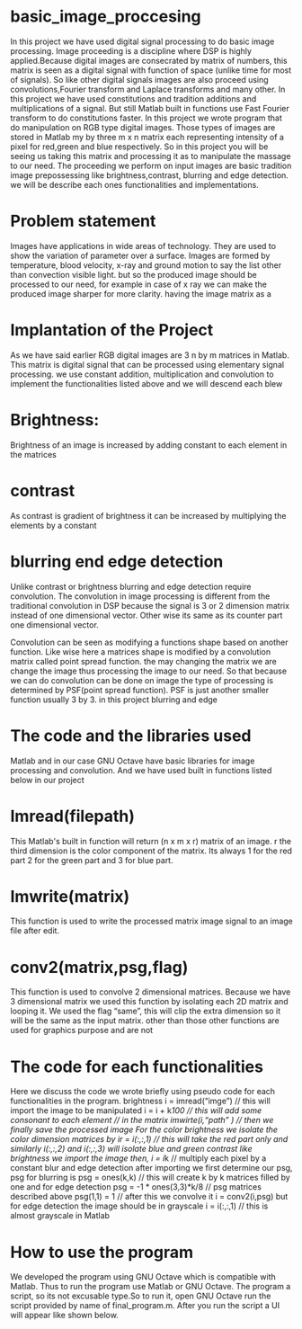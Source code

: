 # basic_image_proccesing
In this project we have used digital signal processing to do basic image
processing. Image proceeding is a discipline where DSP is highly
applied.Because digital images are consecrated by matrix of numbers, this
matrix is seen as a digital signal with function of space (unlike time for
most of signals). So like other digital signals images are also proceed using
convolutions,Fourier transform and Laplace transforms and many other. In
this project we have used constitutions and tradition additions and
multiplications of a signal. But still Matlab built in functions use Fast
Fourier transform to do constitutions faster.
In this project we wrote program that do manipulation on RGB type
digital images. Those types of images are stored in Matlab my by three m x
n matrix each representing intensity of a pixel for red,green and blue
respectively. So in this project you will be seeing us taking this matrix and
processing it as to manipulate the massage to our need.
The proceeding we perform on input images are basic tradition image
prepossessing like brightness,contrast, blurring and edge detection.
we will be describe each ones functionalities and implementations.

# Problem statement

Images have applications in wide areas of technology. They are used to
show the variation of parameter over a surface. Images are formed by
temperature, blood velocity, x-ray and ground motion to say the list other
than convection visible light. but so the produced image should be
processed to our need, for example in case of x ray we can make the
produced image sharper for more clarity. having the image matrix as a

# Implantation of the Project

As we have said earlier RGB digital images are 3 n by m matrices in
Matlab. This matrix is digital signal that can be processed using elementary
signal processing. we use constant addition, multiplication and convolution
to implement the functionalities listed above and we will descend each blew

# Brightness:

Brightness of an image is increased by adding constant to each element
in the matrices

# contrast

As contrast is gradient of brightness it can be increased by multiplying
the elements by a constant

# blurring end edge detection

Unlike contrast or brightness blurring and edge detection require
convolution. The convolution in image processing is different from the
traditional convolution in DSP because the signal is 3 or 2 dimension
matrix instead of one dimensional vector. Other wise its same as its
counter part one dimensional vector.

Convolution can be seen as modifying a functions shape based on
another function. Like wise here a matrices shape is modified by a
convolution matrix called point spread function. the may changing the
matrix we are change the image thus processing the image to our need.
So that because we can do convolution can be done on image the type
of processing is determined by PSF(point spread function). PSF is just
another smaller function usually 3 by 3. in this project blurring and edge

# The code and the libraries used

Matlab and in our case GNU Octave have basic libraries for image
processing and convolution. And we have used built in functions listed
below in our project

# Imread(filepath)

This Matlab's built in function will return (n x m x r) matrix of an
image. r the third dimension is the color component of the matrix. Its
always 1 for the red part 2 for the green part and 3 for blue part.

# Imwrite(matrix)

This function is used to write the processed matrix image signal to an
image file after edit.

# conv2(matrix,psg,flag)

This function is used to convolve 2 dimensional matrices. Because
we have 3 dimensional matrix we used this function by isolating each
2D matrix and looping it.
We used the flag “same”, this will clip the extra dimension so it
will be the same as the input matrix.
other than those other functions are used for graphics purpose and are not

# The code for each functionalities

Here we discuss the code we wrote briefly using pseudo code for each
functionalities in the program.
brightness
i = imread(“imge”)
// this will import the image to be manipulated
i = i + k*100
// this will add some consonant to each element
// in the matrix
imwirte(i,“path” ) // then we finally save the processed image
For the color brightness we isolate the color dimension matrices by
ir = i(:,:,1)
// this will take the red part only
and similarly i(:,:,2) and i(:,:,3) will isolate blue and green
contrast
like brightness we import the image then,
i = i*k // multiply each pixel by a constant
blur and edge detection
after importing we first determine our psg, psg for blurring is
psg = ones(k,k) // this will create k by k matrices filled by one
and for edge detection
psg = -1 * ones(3,3)*k/8 // psg matrices described above
psg(1,1) = 1 //
after this we convolve it
i = conv2(i,psg)
but for edge detection the image should be in grayscale
i = i(:,:,1)
// this is almost grayscale in Matlab

# How to use the program

We developed the program using GNU Octave which is compatible
with Matlab. Thus to run the program use Matlab or GNU Octave. 
The program a script, so its not excusable type.So to run it, 
open GNU Octave run the script provided by name of final_program.m.
After you run the script a UI will appear like shown below.
